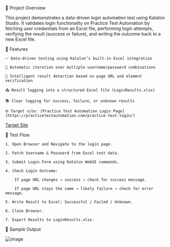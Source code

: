 

📄 Project Overview

This project demonstrates a data-driven login automation test using Katalon Studio. It validates login functionality on Practice Test Automation by fetching user credentials from an Excel file, performing login attempts, verifying the result (success or failure), and writing the outcome back to a new Excel file.

🚀 Features

    ✅ Data-driven testing using Katalon’s built-in Excel integration

    🔁 Automatic iteration over multiple username/password combinations

    🧠 Intelligent result detection based on page URL and element verification

    📤 Result logging into a structured Excel file (LoginResults.xlsx)

    📚 Clear logging for success, failure, or unknown results

    🌐 Target site: [Practice Test Automation Login Page](https://practicetestautomation.com/practice-test-login/)

[Target Site](https://practicetestautomation.com/practice-test-login/)

🧪 Test Flow

    1. Open Browser and Navigate to the login page.

    2. Fetch Username & Password from Excel test data.

    3. Submit Login Form using Katalon WebUI commands.

    4. Check Login Outcome:

        If page URL changes → success → check for success message.

        If page URL stays the same → likely failure → check for error message.

    5. Write Result to Excel: Successful / Failed / Unknown.

    6. Close Browser.

    7. Export Results to LoginResults.xlsx.
   
📸 Sample Output

![image](https://github.com/user-attachments/assets/b91ff513-fc47-4805-9127-51291dbe5168)


